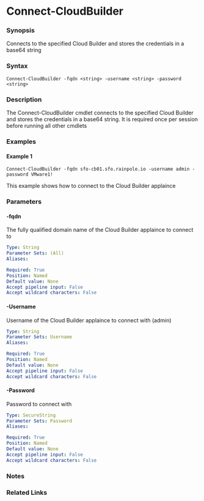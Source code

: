 # Connect-CloudBuilder

### Synopsis
Connects to the specified Cloud Builder and stores the credentials in a base64 string

### Syntax
```
Connect-CloudBuilder -fqdn <string> -username <string> -password <string>
```

### Description
The Connect-CloudBuilder cmdlet connects to the specified Cloud Builder and stores the credentials in a
base64 string. It is required once per session before running all other cmdlets

### Examples
#### Example 1
```
Connect-CloudBuilder -fqdn sfo-cb01.sfo.rainpole.io -username admin -password VMware1!
```
This example shows how to connect to the Cloud Builder applaince


### Parameters

#### -fqdn
The fully qualified domain name of the Cloud Builder applaince to connect to

```yaml
Type: String
Parameter Sets: (All)
Aliases:

Required: True
Position: Named
Default value: None
Accept pipeline input: False
Accept wildcard characters: False
```

#### -Username
Username of the Cloud Builder applaince to connect with (admin)

```yaml
Type: String
Parameter Sets: Username
Aliases:

Required: True
Position: Named
Default value: None
Accept pipeline input: False
Accept wildcard characters: False
```

#### -Password
Password to connect with

```yaml
Type: SecureString
Parameter Sets: Password
Aliases:

Required: True
Position: Named
Default value: None
Accept pipeline input: False
Accept wildcard characters: False
```

### Notes

### Related Links
